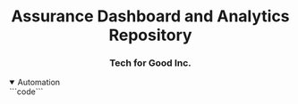<h1 align="center">Assurance Dashboard and Analytics Repository</h1>
<h3 align="center">Tech for Good Inc.</h3>

<details open>
  <summary>Automation</summary>
```code```

</details>
